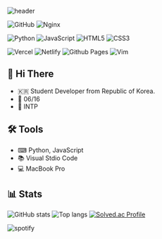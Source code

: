 ![header](https://capsule-render.vercel.app/api?type=wave&color=auto&height=300&section=header&text=Developer:%20froggal();&fontSize=90)

![GitHub](https://img.shields.io/badge/github-%23121011.svg?style=for-the-badge&logo=github&logoColor=white)
![Nginx](https://img.shields.io/badge/nginx-%23009639.svg?style=for-the-badge&logo=nginx&logoColor=white)

![Python](https://img.shields.io/badge/python-3670A0?style=for-the-badge&logo=python&logoColor=ffdd54)
![JavaScript](https://img.shields.io/badge/javascript-%23323330.svg?style=for-the-badge&logo=javascript&logoColor=%23F7DF1E)
![HTML5](https://img.shields.io/badge/html5-%23E34F26.svg?style=for-the-badge&logo=html5&logoColor=white)
![CSS3](https://img.shields.io/badge/css3-%231572B6.svg?style=for-the-badge&logo=css3&logoColor=white)

![Vercel](https://img.shields.io/badge/vercel-%23000000.svg?style=for-the-badge&logo=vercel&logoColor=white)
![Netlify](https://img.shields.io/badge/netlify-%23000000.svg?style=for-the-badge&logo=netlify&logoColor=#00C7B7)
![Github Pages](https://img.shields.io/badge/github%20pages-121013?style=for-the-badge&logo=github&logoColor=white)
![Vim](https://img.shields.io/badge/VIM-%2311AB00.svg?style=for-the-badge&logo=vim&logoColor=white)

## 👋 Hi There
- 🇰🇷 Student Developer from Republic of Korea.
- 🎂 06/16
- 💜 INTP

## 🛠 Tools
-  ⌨ Python, JavaScript
-  📚 Visual Stdio Code
-  💻 MacBook Pro

## 📊 Stats 
![GitHub stats](https://github-readme-stats.vercel.app/api?username=froggal&count_private=true&show_icons=true&bg_color=111111&hide_border=true&text_color=ffffff)
![Top langs](https://github-readme-stats.vercel.app/api/top-langs/?username=froggal&langs_count=8&show_icons=true&count_private=true&bg_color=111111&hide_border=true&text_color=ffffff)
[![Solved.ac Profile](http://mazassumnida.wtf/api/v2/generate_badge?boj=froggal)](https://solved.ac/froggal/)

![spotify](https://spotify-recently-played-readme.vercel.app/api?user=31vjvwx3uba2fo4ynwc5d4amyksq)
